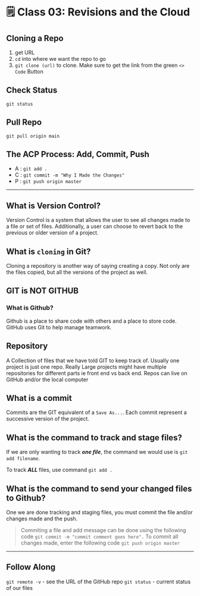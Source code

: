 # 🗒️ Class 03: Revisions and the Cloud

## Cloning a Repo

1. get URL
2. `cd` into where we want the repo to go
3. `git clone (url)` to clone. Make sure to get the link from the green `<> Code` Button

## Check Status

`git status`

## Pull Repo

`git pull origin main`

## The ACP Process: **A**dd, **C**ommit, **P**ush

- A : `git add .`
- C : `git commit -m "Why I Made the Changes"`
- P : `git push origin master`

---

## What is Version Control?

Version Control is a system that allows the user to see all changes made to a file or set of files. Additionally, a user can choose to revert back to the previous or older version of a project.

## What is `cloning` in Git?

Cloning a repository is another way of saying creating a copy. Not only are the files copied, but all the versions of the project as well.

## GIT is NOT GITHUB

### What is Github?

Github is a place to share code with others and a place to store code. GitHub uses Git to help manage teamwork.

## Repository

A Collection of files that we have told GIT to keep track of. Usually one project is just one repo. Really Large projects might have multiple repositories for different parts ie front end vs back end. Repos can live on GitHub and/or the local computer

## What is a commit

Commits are the GIT equivalent of a `Save As...`. Each commit represent a successive version of the project.

## What is the command to track and stage files?

If we are only wanting to track ***one file***, the command we would use is `git add filename`. 

To track ***ALL*** files, use command `git add .` 

## What is the command to send your changed files to Github?

One we are done tracking and staging files, you must commit the file and/or changes made and the push.

> Commiting a file and add message can be done using the following code `git commit -m "commit comment goes here".`
To commit all changes made, enter the following code `git push origin master`

---

## Follow Along

`git remote -v` - see the URL of the GitHub repo
`git status` - current status of our files
